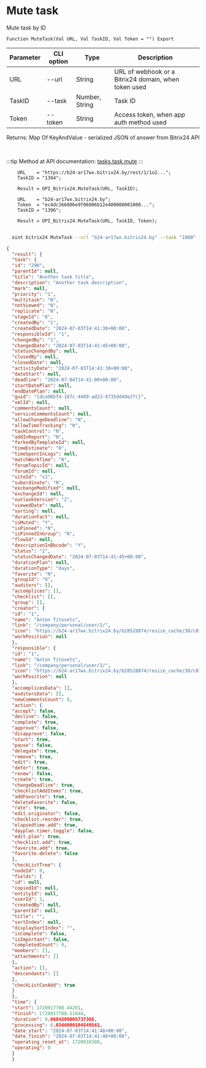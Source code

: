 ﻿---
sidebar_position: 21
---

# Mute task
 Mute task by ID



`Function MuteTask(Val URL, Val TaskID, Val Token = "") Export`

  | Parameter | CLI option | Type | Description |
  |-|-|-|-|
  | URL | --url | String | URL of webhook or a Bitrix24 domain, when token used |
  | TaskID | --task | Number, String | Task ID |
  | Token | --token | String | Access token, when app auth method used |

  
  Returns:  Map Of KeyAndValue - serialized JSON of answer from Bitrix24 API

<br/>

:::tip
Method at API documentation: [tasks.task.mute](https://dev.1c-bitrix.ru/rest_help/tasks/task/tasks/mute_unmute.php)
:::
<br/>


```bsl title="Code example"
    URL    = "https://b24-ar17wx.bitrix24.by/rest/1/1o2...";
    TaskID = "1394";

    Result = OPI_Bitrix24.MuteTask(URL, TaskID);

    URL    = "b24-ar17wx.bitrix24.by";
    Token  = "ec4dc366006e9f06006b12e400000001000...";
    TaskID = "1396";

    Result = OPI_Bitrix24.MuteTask(URL, TaskID, Token);
```



```sh title="CLI command example"
    
  oint bitrix24 MuteTask --url "b24-ar17wx.bitrix24.by" --task "1080" --token "fe3fa966006e9f06006b12e400000001000..."

```

```json title="Result"
{
  "result": {
  "task": {
  "id": "290",
  "parentId": null,
  "title": "Another task title",
  "description": "Another task description",
  "mark": null,
  "priority": "1",
  "multitask": "N",
  "notViewed": "N",
  "replicate": "N",
  "stageId": "0",
  "createdBy": "1",
  "createdDate": "2024-07-03T14:41:38+00:00",
  "responsibleId": "1",
  "changedBy": "1",
  "changedDate": "2024-07-03T14:41:45+00:00",
  "statusChangedBy": null,
  "closedBy": null,
  "closedDate": null,
  "activityDate": "2024-07-03T14:41:38+00:00",
  "dateStart": null,
  "deadline": "2024-07-04T14:41:00+00:00",
  "startDatePlan": null,
  "endDatePlan": null,
  "guid": "{dca98bf4-187c-4489-ad23-8735dd49e2fc}",
  "xmlId": null,
  "commentsCount": null,
  "serviceCommentsCount": null,
  "allowChangeDeadline": "N",
  "allowTimeTracking": "N",
  "taskControl": "N",
  "addInReport": "N",
  "forkedByTemplateId": null,
  "timeEstimate": "0",
  "timeSpentInLogs": null,
  "matchWorkTime": "N",
  "forumTopicId": null,
  "forumId": null,
  "siteId": "s1",
  "subordinate": "N",
  "exchangeModified": null,
  "exchangeId": null,
  "outlookVersion": "2",
  "viewedDate": null,
  "sorting": null,
  "durationFact": null,
  "isMuted": "Y",
  "isPinned": "N",
  "isPinnedInGroup": "N",
  "flowId": null,
  "descriptionInBbcode": "Y",
  "status": "2",
  "statusChangedDate": "2024-07-03T14:41:45+00:00",
  "durationPlan": null,
  "durationType": "days",
  "favorite": "N",
  "groupId": "0",
  "auditors": [],
  "accomplices": [],
  "checklist": [],
  "group": [],
  "creator": {
  "id": "1",
  "name": "Anton Titovets",
  "link": "/company/personal/user/1/",
  "icon": "https://b24-ar17wx.bitrix24.by/b28528874/resize_cache/30/c0120a8d7c10d63c83e32398d1ec4d9e/main/d7e/d7e99cf556e4ab676463dae2c00ddfbb/a7e0af6899300e3c684caeca5c334d81.jpg",
  "workPosition": null
  },
  "responsible": {
  "id": "1",
  "name": "Anton Titovets",
  "link": "/company/personal/user/1/",
  "icon": "https://b24-ar17wx.bitrix24.by/b28528874/resize_cache/30/c0120a8d7c10d63c83e32398d1ec4d9e/main/d7e/d7e99cf556e4ab676463dae2c00ddfbb/a7e0af6899300e3c684caeca5c334d81.jpg",
  "workPosition": null
  },
  "accomplicesData": [],
  "auditorsData": [],
  "newCommentsCount": 0,
  "action": {
  "accept": false,
  "decline": false,
  "complete": true,
  "approve": false,
  "disapprove": false,
  "start": true,
  "pause": false,
  "delegate": true,
  "remove": true,
  "edit": true,
  "defer": true,
  "renew": false,
  "create": true,
  "changeDeadline": true,
  "checklistAddItems": true,
  "addFavorite": true,
  "deleteFavorite": false,
  "rate": true,
  "edit.originator": false,
  "checklist.reorder": true,
  "elapsedtime.add": true,
  "dayplan.timer.toggle": false,
  "edit.plan": true,
  "checklist.add": true,
  "favorite.add": true,
  "favorite.delete": false
  },
  "checkListTree": {
  "nodeId": 0,
  "fields": {
  "id": null,
  "copiedId": null,
  "entityId": null,
  "userId": 1,
  "createdBy": null,
  "parentId": null,
  "title": "",
  "sortIndex": null,
  "displaySortIndex": "",
  "isComplete": false,
  "isImportant": false,
  "completedCount": 0,
  "members": [],
  "attachments": []
  },
  "action": [],
  "descendants": []
  },
  "checkListCanAdd": true
  }
  },
  "time": {
  "start": 1720017708.44201,
  "finish": 1720017708.51044,
  "duration": 0.0684309005737305,
  "processing": 0.0346000194549561,
  "date_start": "2024-07-03T14:41:48+00:00",
  "date_finish": "2024-07-03T14:41:48+00:00",
  "operating_reset_at": 1720018308,
  "operating": 0
  }
  }
```
